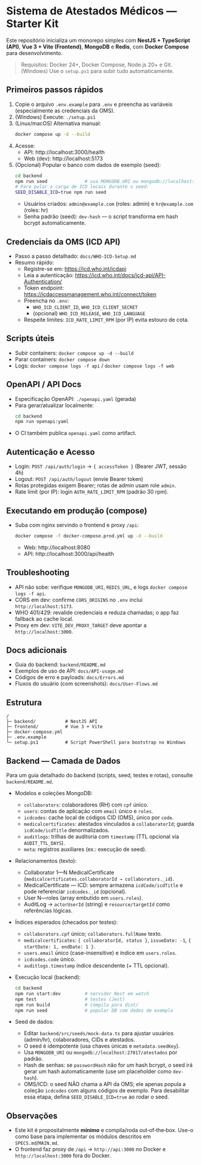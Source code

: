 # Sistema de Atestados Médicos — Starter Kit

Este repositório inicializa um monorepo simples com **NestJS + TypeScript (API)**, **Vue 3 + Vite (Frontend)**, **MongoDB** e **Redis**, com **Docker Compose** para desenvolvimento.

> Requisitos: Docker 24+, Docker Compose, Node.js 20+ e Git.  
> (Windows) Use o `setup.ps1` para subir tudo automaticamente.

## Primeiros passos rápidos
1. Copie o arquivo `.env.example` para `.env` e preencha as variáveis (especialmente as credenciais da OMS).
2. (Windows) Execute: `./setup.ps1`
3. (Linux/macOS) Alternativa manual:
   ```bash
   docker compose up -d --build
   ```
4. Acesse:
   - API: http://localhost:3000/health
   - Web (dev): http://localhost:5173
5. (Opcional) Popular o banco com dados de exemplo (seed):
   ```bash
   cd backend
   npm run seed              # usa MONGODB_URI ou mongodb://localhost:27017/atestados
   # Para pular a carga de ICD locais durante o seed:
   SEED_DISABLE_ICD=true npm run seed
   ```
   - Usuários criados: `admin@example.com` (roles: admin) e `hr@example.com` (roles: hr)
   - Senha padrão (seed): `dev-hash` — o script transforma em hash bcrypt automaticamente.

## Credenciais da OMS (ICD API)
- Passo a passo detalhado: `docs/WHO-ICD-Setup.md`
- Resumo rápido:
  - Registre-se em: https://icd.who.int/icdapi
  - Leia a autenticação: https://icd.who.int/docs/icd-api/API-Authentication/
  - Token endpoint: https://icdaccessmanagement.who.int/connect/token
  - Preencha no `.env`:
    - `WHO_ICD_CLIENT_ID`, `WHO_ICD_CLIENT_SECRET`
    - (opcional) `WHO_ICD_RELEASE`, `WHO_ICD_LANGUAGE`
  - Respeite limites: `ICD_RATE_LIMIT_RPM` (por IP) evita estouro de cota.

## Scripts úteis
- Subir containers: `docker compose up -d --build`
- Parar containers: `docker compose down`
- Logs: `docker compose logs -f api` / `docker compose logs -f web`

## OpenAPI / API Docs
- Especificação OpenAPI: `./openapi.yaml` (gerada)
- Para gerar/atualizar localmente:
  ```bash
  cd backend
  npm run openapi:yaml
  ```
- O CI também publica `openapi.yaml` como artifact.

## Autenticação e Acesso
- Login: `POST /api/auth/login` → `{ accessToken }` (Bearer JWT, sessão 4h)
- Logout: `POST /api/auth/logout` (envie Bearer token)
- Rotas protegidas exigem Bearer; rotas de admin usam role `admin`.
- Rate limit (por IP): login `AUTH_RATE_LIMIT_RPM` (padrão 30 rpm).

## Executando em produção (compose)
- Suba com nginx servindo o frontend e proxy `/api`:
  ```bash
  docker compose -f docker-compose.prod.yml up -d --build
  ```
  - Web: http://localhost:8080
  - API: http://localhost:3000/api/health

## Troubleshooting
- API não sobe: verifique `MONGODB_URI`, `REDIS_URL`, e logs `docker compose logs -f api`.
- CORS em dev: confirme `CORS_ORIGINS` no `.env` inclui `http://localhost:5173`.
- WHO 401/429: revalide credenciais e reduza chamadas; o app faz fallback ao cache local.
- Proxy em dev: `VITE_DEV_PROXY_TARGET` deve apontar a `http://localhost:3000`.

## Docs adicionais
- Guia do backend: `backend/README.md`
- Exemplos de uso de API: `docs/API-usage.md`
- Códigos de erro e payloads: `docs/Errors.md`
- Fluxos do usuário (com screenshots): `docs/User-Flows.md`

## Estrutura
```
/
├─ backend/           # NestJS API
├─ frontend/          # Vue 3 + Vite
├─ docker-compose.yml
├─ .env.example
└─ setup.ps1          # Script PowerShell para bootstrap no Windows
```

## Backend — Camada de Dados
Para um guia detalhado do backend (scripts, seed, testes e rotas), consulte `backend/README.md`.
- Modelos e coleções MongoDB:
  - `collaborators`: colaboradores (RH) com `cpf` único.
  - `users`: contas de aplicação com `email` único e `roles`.
  - `icdcodes`: cache local de códigos CID (OMS), único por `code`.
  - `medicalcertificates`: atestados vinculados a `collaboratorId`; guarda `icdCode/icdTitle` denormalizados.
  - `auditlogs`: trilhas de auditoria com `timestamp` (TTL opcional via `AUDIT_TTL_DAYS`).
  - `meta`: registros auxiliares (ex.: execução de seed).

- Relacionamentos (texto):
  - Collaborator 1—N MedicalCertificate (`medicalcertificates.collaboratorId → collaborators._id`).
  - MedicalCertificate — ICD: sempre armazena `icdCode/icdTitle` e pode referenciar `icdcodes._id` (opcional).
  - User N—roles (array embutido em `users.roles`).
  - AuditLog → `actorUserId` (string) e `resource/targetId` como referências lógicas.

- Índices esperados (checados por testes):
  - `collaborators.cpf` único; `collaborators.fullName` texto.
  - `medicalcertificates`: `{ collaboratorId, status }`, `issueDate: -1`, `{ startDate: 1, endDate: 1 }`.
  - `users.email` único (case-insensitive) e índice em `users.roles`.
  - `icdcodes.code` único.
  - `auditlogs.timestamp` índice descendente (+ TTL opcional).

- Execução local (backend):
  ```bash
  cd backend
  npm run start:dev         # servidor Nest em watch
  npm test                  # testes (Jest)
  npm run build             # compila para dist/
  npm run seed              # popular DB com dados de exemplo
  ```

- Seed de dados:
  - Editar `backend/src/seeds/mock-data.ts` para ajustar usuários (admin/hr), colaboradores, CIDs e atestados.
  - O seed é idempotente (usa chaves únicas e `metadata.seedKey`).
  - Usa `MONGODB_URI` ou `mongodb://localhost:27017/atestados` por padrão.
  - Hash de senhas: se `passwordHash` não for um hash bcrypt, o seed irá gerar um hash automaticamente (use um placeholder como `dev-hash`).
  - OMS/ICD: o seed NÃO chama a API da OMS; ele apenas popula a coleção `icdcodes` com alguns códigos de exemplo. Para desabilitar essa etapa, defina `SEED_DISABLE_ICD=true` ao rodar o seed.

## Observações
- Este kit é propositalmente **mínimo** e compila/roda out‑of‑the‑box. Use-o como base para implementar os módulos descritos em `SPECS.md`/`MAIN.md`.
- O frontend faz proxy de `/api` → `http://api:3000` no Docker e `http://localhost:3000` fora do Docker.
